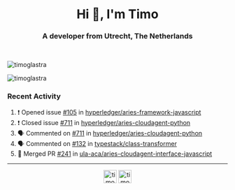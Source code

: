 <h1 align="center">Hi 👋, I'm Timo</h1>
<h3 align="center">A developer from Utrecht, The Netherlands</h3>
<br/>
<!-- https://github.com/rahuldkjain/github-profile-readme-generator --!>

<p align="left"><img src="https://github-readme-stats.vercel.app/api?username=timoglastra&show_icons=true&count_private=tru" alt="timoglastra" /></p>
<p align="left"><img src="https://github-readme-stats.vercel.app/api/top-langs/?username=timoglastra&layout=compact" alt="timoglastra" /><p>

<h3>Recent Activity</h3>

<!--START_SECTION:activity-->
1. ❗️ Opened issue [#105](https://github.com/hyperledger/aries-framework-javascript/issues/105) in [hyperledger/aries-framework-javascript](https://github.com/hyperledger/aries-framework-javascript)
2. ❗️ Closed issue [#711](https://github.com/hyperledger/aries-cloudagent-python/issues/711) in [hyperledger/aries-cloudagent-python](https://github.com/hyperledger/aries-cloudagent-python)
3. 🗣 Commented on [#711](https://github.com/hyperledger/aries-cloudagent-python/issues/711) in [hyperledger/aries-cloudagent-python](https://github.com/hyperledger/aries-cloudagent-python)
4. 🗣 Commented on [#132](https://github.com/typestack/class-transformer/issues/132) in [typestack/class-transformer](https://github.com/typestack/class-transformer)
5. 🎉 Merged PR [#241](https://github.com/ula-aca/aries-cloudagent-interface-javascript/pull/241) in [ula-aca/aries-cloudagent-interface-javascript](https://github.com/ula-aca/aries-cloudagent-interface-javascript)
<!--END_SECTION:activity-->

---

<p align="center">
<a href="https://twitter.com/timoglastra" target="blank"><img align="center" src="https://cdn.jsdelivr.net/npm/simple-icons@3.0.1/icons/twitter.svg" alt="timoglastra" height="30" width="30" /></a>
<a href="https://linkedin.com/in/timoglastra" target="blank"><img align="center" src="https://cdn.jsdelivr.net/npm/simple-icons@3.0.1/icons/linkedin.svg" alt="timoglastra" height="30" width="30" /></a>
</p>



